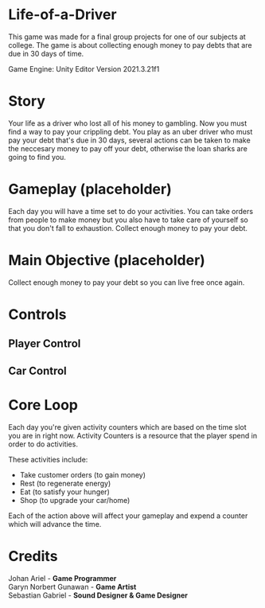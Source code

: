 # Life-of-a-Driver

This game was made for a final group projects for one of our subjects at college. The game is about collecting enough money to pay debts that are due in 30 days of time.

Game Engine: Unity Editor Version 2021.3.21f1

# Story 

Your life as a driver who lost all of his money to gambling. Now you must find a way to pay your crippling debt. You play as an uber driver who must pay your debt that's due in 30 days, several actions can be taken to make the neccesary money to pay off your debt, otherwise the loan sharks are going to find you. 

# Gameplay (placeholder)

Each day you will have a time set to do your activities. You can take orders from people to make money but you also have to take care of yourself so that you don't fall to exhaustion. Collect enough money to pay your debt.

# Main Objective (placeholder) 

Collect enough money to pay your debt so you can live free once again.

# Controls

## Player Control

## Car Control

# Core Loop 

Each day you're given activity counters which are based on the time slot you are in right now. Activity Counters is a resource that the player spend in order to do activities. 

These activities include:
- Take customer orders (to gain money)
- Rest (to regenerate energy)
- Eat (to satisfy your hunger)
- Shop (to upgrade your car/home)
  
Each of the action above will affect your gameplay and expend a counter which will advance the time.

# Credits 

Johan Ariel - **Game Programmer** <br>
Garyn Norbert Gunawan - **Game Artist** <br>
Sebastian Gabriel - **Sound Designer & Game Designer** <br>
